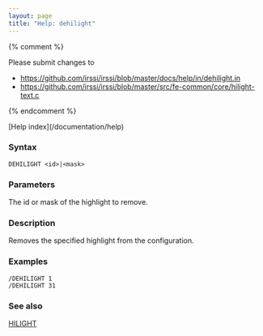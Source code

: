 ```yaml
---
layout: page
title: "Help: dehilight"
---
```


{% comment %}

Please submit changes to
- https://github.com/irssi/irssi/blob/master/docs/help/in/dehilight.in
- https://github.com/irssi/irssi/blob/master/src/fe-common/core/hilight-text.c


{% endcomment %}
<nav markdown="1">
[Help index](/documentation/help)
</nav>

### Syntax ###

<div class="highlight irssisyntax"><pre style="\-\-cmdlen:9ch"><code><span class="synB">DEHILIGHT</span> <span class="synB05">&lt;id></span>|<span class="synB05">&lt;mask></span></code></pre></div>



### Parameters ###

The id or mask of the highlight to remove.

### Description ###

Removes the specified highlight from the configuration.

### Examples ###

    /DEHILIGHT 1
    /DEHILIGHT 31

### See also ###
[HILIGHT](/documentation/help/hilight)

